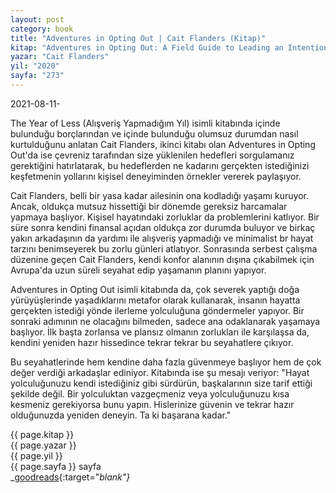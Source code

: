 ```yaml
---
layout: post
category: book
title: "Adventures in Opting Out | Cait Flanders (Kitap)"
kitap: "Adventures in Opting Out: A Field Guide to Leading an Intentional Life"
yazar: "Cait Flanders"
yil: "2020"
sayfa: "273"
---
```


2021-08-11-

The Year of Less (Alışveriş Yapmadığım Yıl) isimli kitabında içinde bulunduğu borçlarından ve içinde bulunduğu olumsuz durumdan nasıl kurtulduğunu anlatan Cait Flanders, ikinci kitabı olan Adventures in Opting Out'da ise çevreniz tarafından size yüklenilen hedefleri sorgulamanız gerektiğini hatırlatarak, bu hedeflerden ne kadarını gerçekten istediğinizi keşfetmenin yollarını kişisel deneyiminden örnekler vererek paylaşıyor.

Cait Flanders, belli bir yasa kadar ailesinin ona kodladığı yaşamı kuruyor. Ancak, oldukça mutsuz hissettiği bir dönemde gereksiz harcamalar yapmaya başlıyor. Kişisel hayatındaki zorluklar da problemlerini katlıyor. Bir süre sonra kendini finansal açıdan oldukça zor durumda buluyor ve birkaç yakın arkadaşının da yardımı ile alışveriş yapmadığı ve minimalist br hayat tarzını benimseyerek bu zorlu günleri atlatıyor. Sonrasında serbest çalışma düzenine geçen Cait Flanders, kendi konfor alanının dışına çıkabilmek için Avrupa'da uzun süreli seyahat edip yaşamanın planını yapıyor.

Adventures in Opting Out isimli kitabında da, çok severek yaptığı doğa yürüyüşlerinde yaşadıklarını metafor olarak kullanarak, insanın hayatta gerçekten istediği yönde ilerleme yolculuğuna göndermeler yapıyor. Bir sonraki adımının ne olacağını bilmeden, sadece ana odaklanarak yaşamaya başlıyor. İlk başta zorlansa ve plansız olmanın zorlukları ile karşılaşsa da, kendini yeniden hazır hissedince tekrar tekrar bu seyahatlere çıkıyor.

Bu seyahatlerinde hem kendine daha fazla güvenmeye başlıyor hem de çok değer verdiği arkadaşlar ediniyor. Kitabında ise şu mesajı veriyor: "Hayat yolculuğunuzu kendi istediğiniz gibi sürdürün, başkalarının size tarif ettiği şekilde değil. Bir yolculuktan vazgeçmeniz veya yolculuğunuzu kısa kesmeniz gerekiyorsa bunu yapın. Hislerinize güvenin ve tekrar hazır olduğunuzda yeniden deneyin. Ta ki başarana kadar."

{{ page.kitap }}  
{{ page.yazar }}  
{{ page.yil }}  
{{ page.sayfa }} sayfa  
<span class="link1">_[goodreads](https://www.goodreads.com/book/show/50710787-adventures-in-opting-out){:target="_blank"}_</span>

